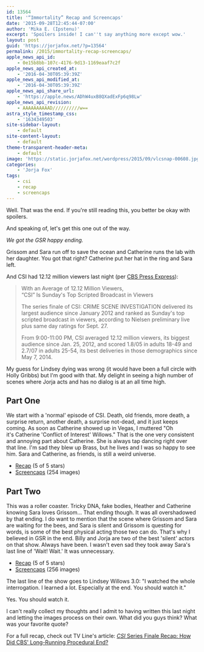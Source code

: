 ```yaml
---
id: 13564
title: '“Immortality” Recap and Screencaps'
date: '2015-09-28T12:45:44-07:00'
author: 'Mika E. (Ipstenu)'
excerpt: 'Spoilers inside! I can''t say anything more except wow.'
layout: post
guid: 'https://jorjafox.net/?p=13564'
permalink: /2015/immortality-recap-screencaps/
apple_news_api_id:
    - 0e15b8bb-107c-4176-9d13-1169eaaf7c2f
apple_news_api_created_at:
    - '2016-04-30T05:39:39Z'
apple_news_api_modified_at:
    - '2016-04-30T05:39:39Z'
apple_news_api_share_url:
    - 'https://apple.news/ADhW4uxB8QXadExFp6q98Lw'
apple_news_api_revision:
    - AAAAAAAAAAD//////////w==
astra_style_timestamp_css:
    - '1634349503'
site-sidebar-layout:
    - default
site-content-layout:
    - default
theme-transparent-header-meta:
    - default
image: 'https://static.jorjafox.net/wordpress/2015/09/vlcsnap-00608.jpg'
categories:
    - 'Jorja Fox'
tags:
    - csi
    - recap
    - screencaps
---
```


<p>Well. That was the end. If you're still reading this, you better be okay with spoilers.</p>

<p>And speaking of, let's get this one out of the way.</p>

<p><em>We got the GSR happy ending.</em></p>

<p>Grissom and Sara run off to save the ocean and Catherine runs the lab with her daughter. You got that right? Catherine put her hat in the ring and Sara left.</p>

<p>And CSI had 12.12 million viewers last night (per <a href="http://www.cbspressexpress.com/cbs-entertainment/releases/view?id=43569">CBS Press Express</a>):</p>

<blockquote class="wp-block-quote"><p>With an Average of 12.12 Million Viewers,<br>“CSI” Is Sunday's Top Scripted Broadcast in Viewers</p><p>The series finale of CSI: CRIME SCENE INVESTIGATION delivered its largest audience since January 2012 and ranked as Sunday's top scripted broadcast in viewers, according to Nielsen preliminary live plus same day ratings for Sept. 27.</p><p>From 9:00-11:00 PM, CSI averaged 12.12 million viewers, its biggest audience since Jan. 25, 2012, and scored 1.8/05 in adults 18-49 and 2.7/07 in adults 25-54, its best deliveries in those demographics since May 7, 2014.</p></blockquote>

<p>My guess for Lindsey dying was wrong (it would have been a full circle with Holly Gribbs) but I'm good with that. My delight in seeing a high number of scenes where Jorja acts and has no dialog is at an all time high.</p>

<h2>Part One</h2>

<p>We start with a 'normal' episode of CSI. Death, old friends, more death, a surprise return, another death, a surprise not-dead, and it just keeps coming. As soon as Catherine showed up in Vegas, I muttered "Oh it's&nbsp;Catherine 'Conflict of Interest' Willows." That is the one very consistent and annoying part about Catherine. She is always tap dancing right over that line. I'm sad they blew up Brass, but he lives and I was so happy to see him. Sara and Catherine, as friends, is still a weird universe.</p>

<ul><li><a href="https://jorjafox.net/wiki/Immortality_(Part_1)">Recap</a>&nbsp;(5 of 5 stars)</li><li><a href="https://jorjafox.net/gallery/tv/csi/season16/immortality-1/">Screencaps</a> (254 images)</li></ul>

<h2>Part Two</h2>

<p>This was a roller coaster. Tricky DNA, fake bodies, Heather and Catherine knowing Sara loves Grissom... That ending though. It was all overshadowed by that ending. I do want to mention that the scene where Grissom and Sara are waiting for the bees, and Sara is silent and Grissom is questing for words, is some of the best physical acting those two can do. That's why I believed in GSR in the end. Billy and Jorja are two of the best 'silent' actors on that show. Always have been. I wasn't even sad they took away Sara's last line of 'Wait! Wait.' It was unnecessary.</p>

<ul><li><a href="https://jorjafox.net/wiki/Immortality_(Part_2)">Recap</a>&nbsp;(5 of 5 stars)</li><li><a href="https://jorjafox.net/gallery/tv/csi/season16/immortality-2/">Screencaps</a> (256 images)</li></ul>

<p>The last line of the show goes to Lindsey Willows 3.0: "I watched the whole interrogation. I learned a lot. Especially at the end. You should watch it."</p>

<p>Yes. You should watch it.</p>

<p>I can't really collect my thoughts and I admit to having written this last night and letting the images process on their own. What did you guys think? What was your favorite quote?</p>

<p>For a full recap, check out TV Line's article:&nbsp;<a href="https://tvline.com/2015/09/27/csi-series-finale-recap-gil-sara-reunited/"><i>CSI</i> Series Finale Recap: How Did CBS' Long-Running Procedural&nbsp;End?</a></p>
